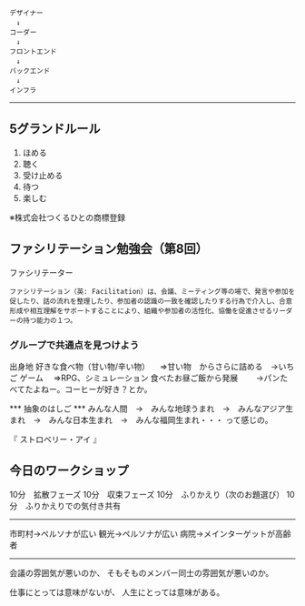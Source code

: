 ```
デザイナー
　↓
コーダー
　↓
フロントエンド
　↓
バックエンド
　↓
インフラ
```

_____________________________________________________
## 5グランドルール
 1. ほめる
 2. 聴く
 3. 受け止める
 4. 待つ
 5. 楽しむ

※株式会社つくるひとの商標登録

## ファシリテーション勉強会（第8回）

ファシリテーター

```
ファシリテーション（英: Facilitation）は、会議、ミーティング等の場で、発言や参加を促したり、話の流れを整理したり、参加者の認識の一致を確認したりする行為で介入し、合意形成や相互理解をサポートすることにより、組織や参加者の活性化、協働を促進させるリーダーの持つ能力の１つ。
```

### グループで共通点を見つけよう

出身地
好きな食べ物（甘い物/辛い物）
　⇒甘い物　からさらに詰める　→いちご
ゲーム
　⇒RPG、シミュレーション
食べたお昼ご飯から発展　
　→パンたべてたよねー。コーヒーが好き？とか。

*** 抽象のはしご ***
みんな人間　→　みんな地球うまれ　→　みんなアジア生まれ　→　みんな日本生まれ　→　みんな福岡生まれ・・・
って感じの。

『 ストロベリー・アイ 』

## 今日のワークショップ
10分　拡散フェーズ
10分　収束フェーズ
10分　ふりかえり（次のお題選び）
10分　ふりかえりでの気付き共有


_______________________________

市町村→ペルソナが広い
観光→ペルソナが広い
病院→メインターゲットが高齢者

_______________________________

会議の雰囲気が悪いのか、
そもそものメンバー同士の雰囲気が悪いのか。

仕事にとっては意味がないが、
人生にとっては意味がある。



